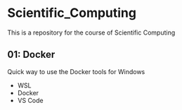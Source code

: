 # Scientific_Computing

This is a repository for the course of Scientific Computing

## 01: Docker

Quick way to use the Docker tools for Windows

- WSL
- Docker
- VS Code
